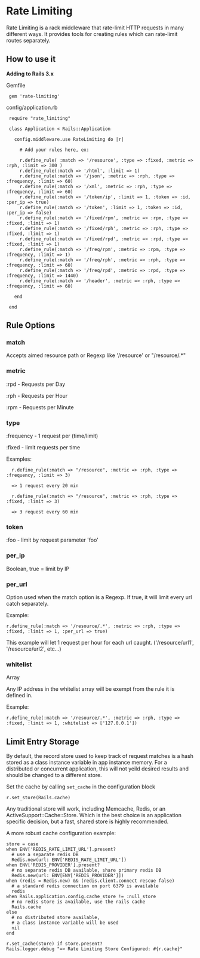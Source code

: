 Rate Limiting
===============

Rate Limiting is a rack middleware that rate-limit HTTP requests in many different ways.
It provides tools for creating rules which can rate-limit routes separately.



How to use it
----------------

**Adding to Rails 3.x**

Gemfile

     gem 'rate-limiting'

config/application.rb

     require "rate_limiting"

     class Application < Rails::Application

       config.middleware.use RateLimiting do |r|

         # Add your rules here, ex:

         r.define_rule( :match => '/resource', :type => :fixed, :metric => :rph, :limit => 300 )
         r.define_rule(:match => '/html', :limit => 1)
         r.define_rule(:match => '/json', :metric => :rph, :type => :frequency, :limit => 60)
         r.define_rule(:match => '/xml', :metric => :rph, :type => :frequency, :limit => 60)
         r.define_rule(:match => '/token/ip', :limit => 1, :token => :id, :per_ip => true)
         r.define_rule(:match => '/token', :limit => 1, :token => :id, :per_ip => false)
         r.define_rule(:match => '/fixed/rpm', :metric => :rpm, :type => :fixed, :limit => 1)
         r.define_rule(:match => '/fixed/rph', :metric => :rph, :type => :fixed, :limit => 1)
         r.define_rule(:match => '/fixed/rpd', :metric => :rpd, :type => :fixed, :limit => 1)
         r.define_rule(:match => '/freq/rpm', :metric => :rpm, :type => :frequency, :limit => 1)
         r.define_rule(:match => '/freq/rph', :metric => :rph, :type => :frequency, :limit => 60)
         r.define_rule(:match => '/freq/rpd', :metric => :rpd, :type => :frequency, :limit => 1440)
         r.define_rule(:match => '/header', :metric => :rph, :type => :frequency, :limit => 60)

       end

     end


Rule Options
----------------

### match

Accepts aimed resource path or Regexp like '/resource' or "/resource/.*"

### metric

:rpd  -  Requests per Day

:rph  -  Requests per Hour

:rpm  -  Requests per Minute

### type

:frequency  -  1 request per (time/limit)

:fixed - limit requests per time

Examples:

      r.define_rule(:match => "/resource", :metric => :rph, :type => :frequency, :limit => 3)

      => 1 request every 20 min

      r.define_rule(:match => "/resource", :metric => :rph, :type => :fixed, :limit => 3)

      => 3 request every 60 min


### token

:foo - limit by request parameter 'foo'

### per_ip

Boolean, true = limit by IP

### per_url

Option used when the match option is a Regexp.
If true, it will limit every url catch separately.

Example:

    r.define_rule(:match => '/resource/.*', :metric => :rph, :type => :fixed, :limit => 1, :per_url => true)

This example will let 1 request per hour for each url caught. ('/resource/url1', '/resource/url2', etc...)

### whitelist

Array

Any IP address in the whitelist array will be exempt from the rule it is defined in.

Example:


    r.define_rule(:match => '/resource/.*', :metric => :rph, :type => :fixed, :limit => 1, :whitelist => ['127.0.0.1'])

Limit Entry Storage
----------------
By default, the record store used to keep track of request matches is a hash stored as a class instance variable in app instance memory. For a distributed or concurrent application, this will not yeild desired results and should be changed to a different store.

Set the cache by calling `set_cache` in the configuration block
```
r.set_store(Rails.cache)
```

Any traditional store will work, including Memcache, Redis, or an ActiveSupport::Cache::Store. Which is the best choice is an application specific decision, but a fast, shared store is highly recommended.

A more robust cache configuration example:
```
store = case
when ENV['REDIS_RATE_LIMIT_URL'].present?
  # use a separate redis DB
  Redis.new(url: ENV['REDIS_RATE_LIMIT_URL'])
when ENV['REDIS_PROVIDER'].present?
  # no separate redis DB available, share primary redis DB
  Redis.new(url: ENV[ENV['REDIS_PROVIDER']])
when (redis = Redis.new) && (redis.client.connect rescue false)
  # a standard redis connection on port 6379 is available
  redis
when Rails.application.config.cache_store != :null_store
  # no redis store is available, use the rails cache
  Rails.cache
else
  # no distributed store available,
  # a class instance variable will be used
  nil
end

r.set_cache(store) if store.present?
Rails.logger.debug "=> Rate Limiting Store Configured: #{r.cache}"
```

